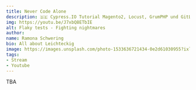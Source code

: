 ```yaml
---
title: Never Code Alone
description: 🇩🇪 Cypress.IO Tutorial Magento2, Locust, GrumPHP und GitLab
img: https://youtu.be/J7xbQ8ETbIE
alt: Flaky tests - Fighting nightmares
author:
name: Ramona Schwering
bio: All about Leichteckig
image: https://images.unsplash.com/photo-1533636721434-0e2d61030955?ixlib=rb-1.2.1&ixid=eyJhcHBfaWQiOjEyMDd9&auto=format&fit=crop&w=2550&q=80
tags:
- Stream
- Youtube
---
```

TBA
